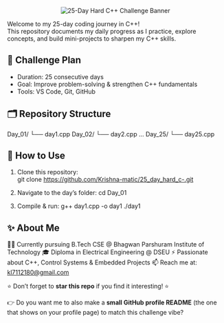 <p align="center">
  <img src="assets/generated-image.png" alt="25-Day Hard C++ Challenge Banner" />
</p>

Welcome to my 25-day coding journey in C++!  
This repository documents my daily progress as I practice, explore concepts, and build mini-projects to sharpen my C++ skills.  

## 📅 Challenge Plan  
- Duration: 25 consecutive days  
- Goal: Improve problem-solving & strengthen C++ fundamentals  
- Tools: VS Code, Git, GitHub  

## 🗂 Repository Structure  

Day\_01/
└── day1.cpp
Day\_02/
└── day2.cpp
...
Day\_25/
└── day25.cpp


## 📖 How to Use  

1. Clone this repository:  
   git clone https://github.com/Krishna-matic/25_day_hard_c-.git

2. Navigate to the day’s folder:
   cd Day_01
3. Compile & run:
   g++ day1.cpp -o day1
   ./day1

## ✨ About Me

👨‍💻 Currently pursuing B.Tech CSE @ Bhagwan Parshuram Institute of Technology
🎓 Diploma in Electrical Engineering @ DSEU
⚡ Passionate about C++, Control Systems & Embedded Projects
📫 Reach me at: kl7112180@gmail.com


⭐ Don’t forget to **star this repo** if you find it interesting! ⭐
  

👉 Do you want me to also make a **small GitHub profile README** (the one that shows on your profile page) to match this challenge vibe?
```
